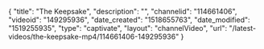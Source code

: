 {
    "title": "The Keepsake",
    "description": "",
    "channelid": "114661406",
    "videoid": "149295936",
    "date_created": "1518655763",
    "date_modified": "1519255935",
    "type": "captivate",
    "layout": "channelVideo",
    "url": "\/latest-videos\/the-keepsake-mp4\/114661406-149295936"
}